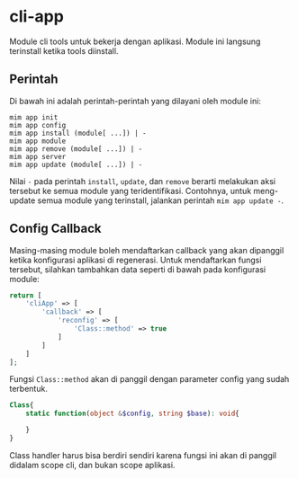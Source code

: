 # cli-app

Module cli tools untuk bekerja dengan aplikasi. Module ini langsung terinstall ketika
tools diinstall.

## Perintah

Di bawah ini adalah perintah-perintah yang dilayani oleh module ini:

```
mim app init
mim app config
mim app install (module[ ...]) | -
mim app module
mim app remove (module[ ...]) | -
mim app server
mim app update (module[ ...]) | -
```

Nilai `-` pada perintah `install`, `update`, dan `remove` berarti melakukan aksi
tersebut ke semua module yang teridentifikasi. Contohnya, untuk meng-update semua
module yang terinstall, jalankan perintah `mim app update -`.

## Config Callback

Masing-masing module boleh mendaftarkan callback yang akan dipanggil ketika
konfigurasi aplikasi di regenerasi. Untuk mendaftarkan fungsi tersebut, silahkan
tambahkan data seperti di bawah pada konfigurasi module:

```php
return [
    'cliApp' => [
        'callback' => [
            'reconfig' => [
                'Class::method' => true
            ]
        ]
    ]
];
```
Fungsi `Class::method` akan di panggil dengan parameter config yang sudah terbentuk.

```php
Class{
    static function(object &$config, string $base): void{

    }
}
```

Class handler harus bisa berdiri sendiri karena fungsi ini akan di panggil didalam
scope cli, dan bukan scope aplikasi.